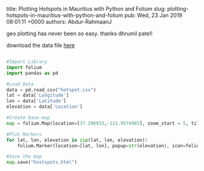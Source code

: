 title: Plotting Hotspots in Mauritius with Python and Folium
slug: plotting-hotspots-in-mauritius-with-python-and-folium
pub: Wed, 23 Jan 2019 08:01:11 +0000
authors: Abdur-RahmaanJ

geo plotting has never been so easy. thanks dhrumil patel!




download the data file [here](https://data.govmu.org/dkan/?q=dataset/350-wifi-hotspots-mauritius-2017)





```python

#Import Library
import folium
import pandas as pd

#Load Data
data = pd.read_csv("hotspot.csv")
lat = data['Longitude']
lon = data['Latitude']
elevation = data['Location']

#Create base map
map = folium.Map(location=[37.296933,-121.9574983], zoom_start = 5, tiles = "Mapbox bright")

#Plot Markers
for lat, lon, elevation in zip(lat, lon, elevation):
    folium.Marker(location=[lat, lon], popup=str(elevation), icon=folium.Icon(color = 'gray')).add_to(map)

#Save the map
map.save("hostspots.html")

```





